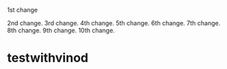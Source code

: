 1st change

2nd change.
3rd change.
4th change.
5th change.
6th change.
7th change.
8th change.
9th change.
10th change.
# testwithvinod
